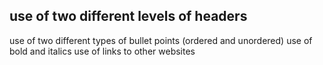 ## use of two different levels of headers
use of two different types of bullet points (ordered and unordered)
use of bold and italics
use of links to other websites

